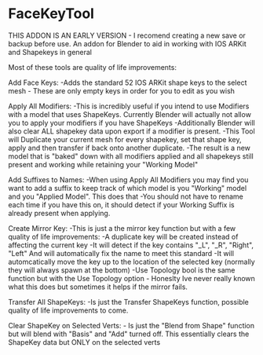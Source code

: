 # FaceKeyTool
THIS ADDON IS AN EARLY VERSION - I recomend creating a new save or backup before use.
An addon for Blender to aid in working with IOS ARKit and Shapekeys in general

Most of these tools are quality of life improvements:

Add Face Keys:
-Adds the standard 52 IOS ARKit shape keys to the select mesh - These are only empty keys in order for you to edit as you wish

Apply All Modifiers:
-This is incredibly useful if you intend to use Modifiers with a model that uses ShapeKeys. Currently Blender will actually not allow you to apply your modifiers if you have ShapeKeys
-Additionally Blender will also clear ALL shapekey data upon export if a modifier is present. 
-This Tool will Duplicate your current mesh for every shapekey, set that shape key, apply and then transfer if back onto another duplicate.
-The result is a new model that is "baked" down with all modifiers applied and all shapekeys still present and working while retaining your "Working Model"

Add Suffixes to Names:
-When using Apply All Modifiers you may find you want to add a suffix to keep track of which model is you "Working" model and you "Applied Model". This does that
-You should not have to rename each time if you have this on, it should detect if your Working Suffix is already present when applying.


Create Mirror Key:
-This is just a the mirror key function but with a few quality of life improvements:
	-A duplicate key will be created instead of affecting the current key
	-It will detect if the key contains "_L", "_R", "Right", "Left" And will automatically fix the name to meet this standard
	-It will automcatically move the key up to the location of the selected key (normally they will always spawn at the bottom)
-Use Topology bool is the same function but with the Use Topology option - Honeslty Ive never really known what this does but sometimes it helps if the mirror fails.

Transfer All ShapeKeys:
	-Is just the Transfer ShapeKeys function, possible quality of life improvements to come.

Clear ShapeKey on Selected Verts:
	- Is just the "Blend from Shape" function but will blend with "Basis" and "Add" turned off. This essentially clears the ShapeKey data but ONLY on the selected verts
